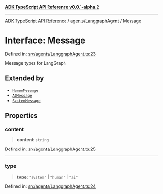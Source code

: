 [**ADK TypeScript API Reference v0.0.1-alpha.2**](../../../README.md)

***

[ADK TypeScript API Reference](../../../modules.md) / [agents/LanggraphAgent](../README.md) / Message

# Interface: Message

Defined in: [src/agents/LanggraphAgent.ts:23](https://github.com/njraladdin/adk-typescript/blob/main/src/agents/LanggraphAgent.ts#L23)

Message types for LangGraph

## Extended by

- [`HumanMessage`](HumanMessage.md)
- [`AIMessage`](AIMessage.md)
- [`SystemMessage`](SystemMessage.md)

## Properties

### content

> **content**: `string`

Defined in: [src/agents/LanggraphAgent.ts:25](https://github.com/njraladdin/adk-typescript/blob/main/src/agents/LanggraphAgent.ts#L25)

***

### type

> **type**: `"system"` \| `"human"` \| `"ai"`

Defined in: [src/agents/LanggraphAgent.ts:24](https://github.com/njraladdin/adk-typescript/blob/main/src/agents/LanggraphAgent.ts#L24)
